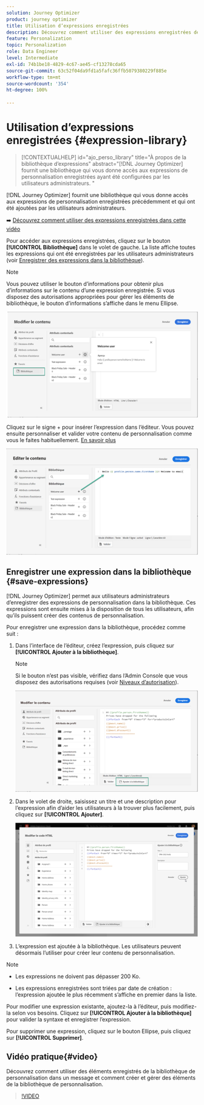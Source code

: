 ```yaml
---
solution: Journey Optimizer
product: journey optimizer
title: Utilisation d’expressions enregistrées
description: Découvrez comment utiliser des expressions enregistrées depuis la bibliothèque  [!DNL Journey Optimizer] .
feature: Personalization
topic: Personalization
role: Data Engineer
level: Intermediate
exl-id: 74b1be18-4829-4c67-ae45-cf13278cda65
source-git-commit: 63c52f04da9fd1a5fafc36ffb5079380229f885e
workflow-type: tm+mt
source-wordcount: '354'
ht-degree: 100%

---
```


# Utilisation d’expressions enregistrées {#expression-library}

>[!CONTEXTUALHELP]
>id="ajo_perso_library"
>title="À propos de la bibliothèque d’expressions"
>abstract="[!DNL Journey Optimizer] fournit une bibliothèque qui vous donne accès aux expressions de personnalisation enregistrées ayant été configurées par les utilisateurs administrateurs. "

[!DNL Journey Optimizer] fournit une bibliothèque qui vous donne accès aux expressions de personnalisation enregistrées précédemment et qui ont été ajoutées par les utilisateurs administrateurs.

➡️ [Découvrez comment utiliser des expressions enregistrées dans cette vidéo](#video-preview)

Pour accéder aux expressions enregistrées, cliquez sur le bouton **[!UICONTROL Bibliothèque]** dans le volet de gauche. La liste affiche toutes les expressions qui ont été enregistrées par les utilisateurs administrateurs (voir [Enregistrer des expressions dans la bibliothèque](#save-expressions)).

>[!NOTE]
>
>Vous pouvez utiliser le bouton d’informations pour obtenir plus d’informations sur le contenu d’une expression enregistrée. Si vous disposez des autorisations appropriées pour gérer les éléments de bibliothèque, le bouton d’informations s’affiche dans le menu Ellipse.

![](assets/library-list.png)

Cliquez sur le signe + pour insérer l’expression dans l’éditeur. Vous pouvez ensuite personnaliser et valider votre contenu de personnalisation comme vous le faites habituellement. [En savoir plus](../personalization/personalization-build-expressions.md)

![](assets/library-add.png)

## Enregistrer une expression dans la bibliothèque {#save-expressions}

[!DNL Journey Optimizer] permet aux utilisateurs administrateurs d’enregistrer des expressions de personnalisation dans la bibliothèque. Ces expressions sont ensuite mises à la disposition de tous les utilisateurs, afin qu’ils puissent créer des contenus de personnalisation.

Pour enregistrer une expression dans la bibliothèque, procédez comme suit :

1. Dans l’interface de l’éditeur, créez l’expression, puis cliquez sur **[!UICONTROL Ajouter à la bibliothèque]**.

   >[!NOTE]
   >
   >Si le bouton n’est pas visible, vérifiez dans l’Admin Console que vous disposez des autorisations requises (voir [Niveaux d’autorisation](../administration/high-low-permissions.md)).

   ![](assets/library-save.png)

1. Dans le volet de droite, saisissez un titre et une description pour l’expression afin d’aider les utilisateurs à la trouver plus facilement, puis cliquez sur **[!UICONTROL Ajouter]**.

   ![](assets/add-expression.png)

1. L’expression est ajoutée à la bibliothèque. Les utilisateurs peuvent désormais l’utiliser pour créer leur contenu de personnalisation.


>[!NOTE]
>
>* Les expressions ne doivent pas dépasser 200 Ko.
>
>* Les expressions enregistrées sont triées par date de création : l’expression ajoutée le plus récemment s’affiche en premier dans la liste.



Pour modifier une expression existante, ajoutez-la à l’éditeur, puis modifiez-la selon vos besoins. Cliquez sur **[!UICONTROL Ajouter à la bibliothèque]** pour valider la syntaxe et enregistrer l’expression.

Pour supprimer une expression, cliquez sur le bouton Ellipse, puis cliquez sur **[!UICONTROL Supprimer]**.

## Vidéo pratique{#video}

Découvrez comment utiliser des éléments enregistrés de la bibliothèque de personnalisation dans un message et comment créer et gérer des éléments de la bibliothèque de personnalisation.

>[!VIDEO](https://video.tv.adobe.com/v/340941?quality=12)

